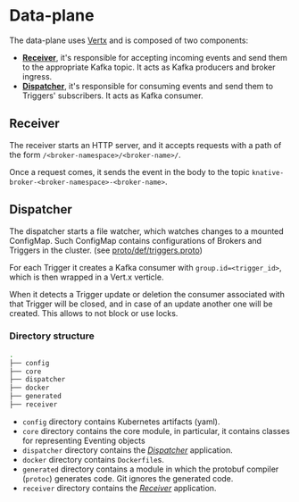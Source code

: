# Data-plane

The data-plane uses [Vertx](https://vertx.io/) and is composed of two
components:

- [**Receiver**](#receiver), it's responsible for accepting incoming events and
  send them to the appropriate Kafka topic. It acts as Kafka producers and
  broker ingress.
- [**Dispatcher**](#dispatcher), it's responsible for consuming events and send
  them to Triggers' subscribers. It acts as Kafka consumer.

## Receiver

The receiver starts an HTTP server, and it accepts requests with a path of the
form `/<broker-namespace>/<broker-name>/`.

Once a request comes, it sends the event in the body to the topic
`knative-broker-<broker-namespace>-<broker-name>`.

## Dispatcher

The dispatcher starts a file watcher, which watches changes to a mounted
ConfigMap. Such ConfigMap contains configurations of Brokers and Triggers in the
cluster. (see [proto/def/triggers.proto](../proto/def/triggers.proto))

For each Trigger it creates a Kafka consumer with `group.id=<trigger_id>`, which
is then wrapped in a Vert.x verticle.

When it detects a Trigger update or deletion the consumer associated with that
Trigger will be closed, and in case of an update another one will be created.
This allows to not block or use locks.

### Directory structure

```bash
.
├── config
├── core
├── dispatcher
├── docker
├── generated
├── receiver
```

- `config` directory contains Kubernetes artifacts (yaml).
- `core` directory contains the core module, in particular, it contains classes
  for representing Eventing objects
- `dispatcher` directory contains the [_Dispatcher_](#dispatcher) application.
- `docker` directory contains `Dockerfile`s.
- `generated` directory contains a module in which the protobuf compiler
  (`protoc`) generates code. Git ignores the generated code.
- `receiver` directory contains the [_Receiver_](#receiver) application.
